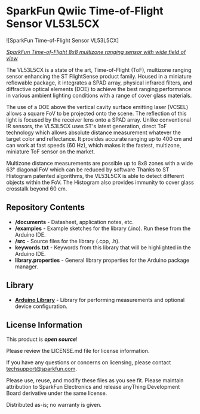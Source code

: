 SparkFun Qwiic Time-of-Flight Sensor VL53L5CX
=============================================

![SparkFun Time-of-Flight Sensor VL53L5CX]

[*SparkFun Time-of-Flight 8x8 multizone ranging sensor with wide field of view*](https://www.sparkfun.com/products/18642)

The VL53L5CX is a state of the art, Time-of-Flight (ToF), multizone ranging sensor enhancing the ST FlightSense product family. Housed in a miniature reflowable package, it integrates a SPAD array, physical infrared filters, and diffractive optical elements (DOE) to achieve the best ranging performance in various ambient lighting conditions with a range of cover glass materials.

The use of a DOE above the vertical cavity surface emitting laser (VCSEL) allows a square FoV to be projected onto the scene. The reflection of this light is focused by the receiver lens onto a SPAD array. Unlike conventional IR sensors, the VL53L5CX uses ST's latest generation, direct ToF technology which allows absolute distance measurement whatever the target color and reflectance. It provides accurate ranging up to 400 cm and can work at fast speeds (60 Hz), which makes it the fastest, multizone, miniature ToF sensor on the market.

Multizone distance measurements are possible up to 8x8 zones with a wide 63° diagonal FoV which can be reduced by software Thanks to ST Histogram patented algorithms, the VL53L5CX is able to detect different objects within the FoV. The Histogram also provides immunity to cover glass crosstalk beyond 60 cm.

Repository Contents
-------------------

* **/documents** - Datasheet, application notes, etc.
* **/examples** - Example sketches for the library (.ino). Run these from the Arduino IDE. 
* **/src** - Source files for the library (.cpp, .h).
* **keywords.txt** - Keywords from this library that will be highlighted in the Arduino IDE. 
* **library.properties** - General library properties for the Arduino package manager. 

Library
--------------
* **[Arduino Library](https://github.com/sparkfun/SparkFun_VL53L5CX_Arduino_Library)** - Library for performing measurements and optional device configuration.

License Information
-------------------

This product is _**open source**_! 

Please review the LICENSE.md file for license information. 

If you have any questions or concerns on licensing, please contact techsupport@sparkfun.com.

Please use, reuse, and modify these files as you see fit. Please maintain attribution to SparkFun Electronics and release anyThing Development Board derivative under the same license.

Distributed as-is; no warranty is given.
